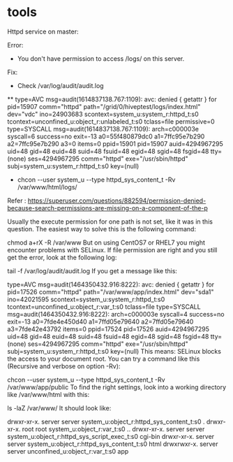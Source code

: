 # tools

Httpd service on master:

Error:

- You don't have permission to access /logs/ on this server.

Fix:

- Check /var/log/audit/audit.log

** type=AVC msg=audit(1614837138.767:1109): avc:  denied  { getattr } for  pid=15907 comm="httpd" path="/grid/0/hiveptest/logs/index.html" dev="vdc" ino=24903683 scontext=system_u:system_r:httpd_t:s0 tcontext=unconfined_u:object_r:unlabeled_t:s0 tclass=file permissive=0
  type=SYSCALL msg=audit(1614837138.767:1109): arch=c000003e syscall=6 success=no exit=-13 a0=55f480879dc0 a1=7ffc95e7b290 a2=7ffc95e7b290 a3=0 items=0 ppid=15901 pid=15907 auid=4294967295 uid=48 gid=48 euid=48 suid=48 fsuid=48 egid=48 sgid=48 fsgid=48 tty=(none) ses=4294967295 comm="httpd" exe="/usr/sbin/httpd" subj=system_u:system_r:httpd_t:s0 key=(null)

- chcon  --user system_u --type httpd_sys_content_t -Rv /var/www/html/logs/

Refer : https://superuser.com/questions/882594/permission-denied-because-search-permissions-are-missing-on-a-component-of-the-p

Usually the execute permission for one path is not set, like it was in this question. The easiest way to solve this is the following command:

chmod a+rX -R /var/www
But on using CentOS7 or RHEL7 you might encounter problems with SELinux. If file permission are right and you still get the error, look at the following log:

tail -f /var/log/audit/audit.log
If you get a message like this:

type=AVC msg=audit(1464350432.916:8222): avc:  denied  { getattr } for  pid=17526 comm="httpd" path="/var/www/app/index.html" dev="sda1" ino=42021595 scontext=system_u:system_r:httpd_t:s0 tcontext=unconfined_u:object_r:var_t:s0 tclass=file
type=SYSCALL msg=audit(1464350432.916:8222): arch=c000003e syscall=4 success=no exit=-13 a0=7fde4e450d40 a1=7ffd05e79640 a2=7ffd05e79640 a3=7fde42e43792 items=0 ppid=17524 pid=17526 auid=4294967295 uid=48 gid=48 euid=48 suid=48 fsuid=48 egid=48 sgid=48 fsgid=48 tty=(none) ses=4294967295 comm="httpd" exe="/usr/sbin/httpd" subj=system_u:system_r:httpd_t:s0 key=(null)
This means: SELinux blocks the access to your document root. You can try a command like this (Recursive and verbose on option -Rv):

chcon  --user system_u --type httpd_sys_content_t -Rv /var/www/app/public
To find the right settings, look into a working directory like /var/www/html with this:

ls -laZ /var/www/
It should look like:

drwxr-xr-x. server server system_u:object_r:httpd_sys_content_t:s0 .
drwxr-xr-x. root   root   system_u:object_r:var_t:s0       ..
drwxr-xr-x. server server system_u:object_r:httpd_sys_script_exec_t:s0 cgi-bin
drwxr-xr-x. server server system_u:object_r:httpd_sys_content_t:s0 html
drwxrwxr-x. server server unconfined_u:object_r:var_t:s0   app

